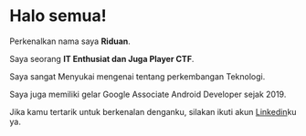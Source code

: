 # Halo semua! 

Perkenalkan nama saya **Riduan**.<br>

Saya seorang **IT Enthusiat dan Juga Player CTF**.<br>

Saya sangat Menyukai mengenai tentang perkembangan Teknologi.<br>

Saya juga memiliki gelar Google Associate Android Developer sejak 2019.<br>

Jika kamu tertarik untuk berkenalan denganku, silakan ikuti akun [Linkedin](https://www.linkedin.com/in/riduan-a60918338/)ku ya.
